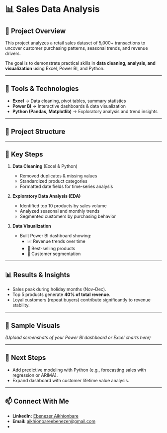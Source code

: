# 📊 Sales Data Analysis  

## 📌 Project Overview  
This project analyzes a retail sales dataset of 5,000+ transactions to uncover customer purchasing patterns, seasonal trends, and revenue drivers.  

The goal is to demonstrate practical skills in **data cleaning, analysis, and visualization** using Excel, Power BI, and Python.  

---

## 🔧 Tools & Technologies  
- **Excel** → Data cleaning, pivot tables, summary statistics  
- **Power BI** → Interactive dashboards & data visualization  
- **Python (Pandas, Matplotlib)** → Exploratory analysis and trend insights  

---

## 📂 Project Structure  

---

## 🔑 Key Steps  
1. **Data Cleaning** (Excel & Python)  
   - Removed duplicates & missing values  
   - Standardized product categories  
   - Formatted date fields for time-series analysis  

2. **Exploratory Data Analysis (EDA)**  
   - Identified top 10 products by sales volume  
   - Analyzed seasonal and monthly trends  
   - Segmented customers by purchasing behavior  

3. **Data Visualization**  
   - Built Power BI dashboard showing:  
     - 📈 Revenue trends over time  
     - 🛒 Best-selling products  
     - 👥 Customer segmentation  

---

## 📊 Results & Insights  
- Sales peak during holiday months (Nov–Dec).  
- Top 5 products generate **40% of total revenue**.  
- Loyal customers (repeat buyers) contribute significantly to revenue stability.  

---

## 📸 Sample Visuals  
*(Upload screenshots of your Power BI dashboard or Excel charts here)*  

---

## 🚀 Next Steps  
- Add predictive modeling with Python (e.g., forecasting sales with regression or ARIMA).  
- Expand dashboard with customer lifetime value analysis.  

---

## 📫 Connect With Me  
- **LinkedIn:** [Ebenezer Aikhionbare](https://www.linkedin.com/in/ebenezer-aikhionbare-b49ba9159)  
- **Email:** aikhionbareebenezer@gmail.com
- 
